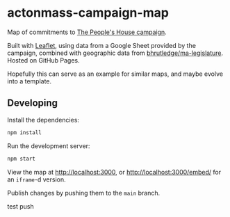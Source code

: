 # actonmass-campaign-map

Map of commitments to [The People's House campaign](https://actonmass.org/the-campaign/).

Built with [Leaflet](https://leafletjs.com/), using data from a Google Sheet provided by the campaign, combined with geographic data from [bhrutledge/ma-legislature](https://github.com/bhrutledge/ma-legislature). Hosted on GitHub Pages.

Hopefully this can serve as an example for similar maps, and maybe evolve into a template.

## Developing

Install the dependencies:

```sh
npm install
```

Run the development server:

```sh
npm start
```

View the map at <http://localhost:3000>, or <http://localhost:3000/embed/> for an `iframe`-d version.

Publish changes by pushing them to the `main` branch.


test push
